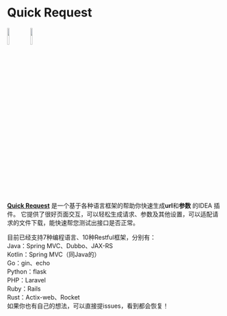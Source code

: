 # Quick Request

<a href="https://www.jetbrains.com"><img src="https://resources.jetbrains.com/storage/products/company/brand/logos/jb_beam.svg" width = "10%" /></a>
<a href="https://www.jetbrains.com/idea"><img src="https://resources.jetbrains.com/storage/products/company/brand/logos/IntelliJ_IDEA_icon.svg" width = "10%" /></a>

[**Quick Request**](https://plugins.jetbrains.com/plugin/21800-quick-request) 是一个基于各种语言框架的帮助你快速生成**url**和**参数**
的IDEA 插件。
它提供了很好页面交互，可以轻松生成请求、参数及其他设置，可以适配请求的文件下载，能快速帮您测试出接口是否正常。

目前已经支持7种编程语言、10种Restful框架，分别有：  
Java：Spring MVC、Dubbo、JAX-RS  
Kotlin：Spring MVC（同Java的）  
Go：gin、echo  
Python：flask  
PHP：Laravel  
Ruby：Rails  
Rust：Actix-web、Rocket  
如果你也有自己的想法，可以直接提issues，看到都会恢复！




